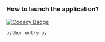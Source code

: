 ### How to launch the application?

[![Codacy Badge](https://api.codacy.com/project/badge/Grade/e0b649d1b8c14b86aa72a162f7825969)](https://app.codacy.com/app/hx790124104/Software_Project_And_Command?utm_source=github.com&utm_medium=referral&utm_content=hx790124104/Software_Project_And_Command&utm_campaign=Badge_Grade_Dashboard)

```
python entry.py
```